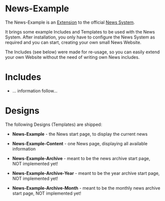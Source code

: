 # News-Example

The News-Example is an [Extension](extensions) to the official [News System](extensions/addon/news).

It brings some example Includes and Templates to be used with the News System. After installation, you only have to configure the News System as required and you can start, creating your own small News Website.

The Includes (see below) were made for re-usage, so you can easily extend your own Website without the need of writing own News includes.

# Includes


*  ... information follow...


# Designs

The following Designs (Templates) are shipped:


*  **News-Example** - the News start page, to display the current news

*  **News-Example-Content** - one News page, displaying all available information

*  **News-Example-Archive** - meant to be the news archive start page, NOT implemented yet!

*  **News-Example-Archive-Year** - meant to be the year archive start page, NOT implemented yet!

*  **News-Example-Archive-Month** - meant to be the monthly news archive start page, NOT implemented yet!


